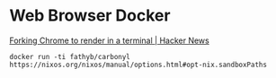 # Web Browser Docker

[Forking Chrome to render in a terminal | Hacker News](https://news.ycombinator.com/item?id=34547259)

```shell
docker run -ti fathyb/carbonyl https://nixos.org/nixos/manual/options.html#opt-nix.sandboxPaths
````
